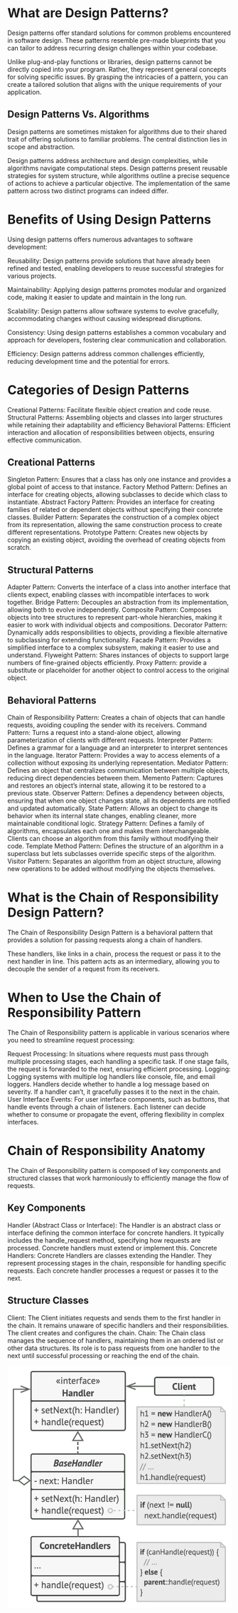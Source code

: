 # What are Design Patterns?

Design patterns offer standard solutions for common problems encountered in software design. These patterns resemble pre-made blueprints that you can tailor to address recurring design challenges within your codebase.

Unlike plug-and-play functions or libraries, design patterns cannot be directly copied into your program. Rather, they represent general concepts for solving specific issues. By grasping the intricacies of a pattern, you can create a tailored solution that aligns with the unique requirements of your application.

## Design Patterns Vs. Algorithms
Design patterns are sometimes mistaken for algorithms due to their shared trait of offering solutions to familiar problems. The central distinction lies in scope and abstraction.

Design patterns address architecture and design complexities, while algorithms navigate computational steps. Design patterns present reusable strategies for system structure, while algorithms outline a precise sequence of actions to achieve a particular objective. The implementation of the same pattern across two distinct programs can indeed differ.

# Benefits of Using Design Patterns
Using design patterns offers numerous advantages to software development:

Reusability: Design patterns provide solutions that have already been refined and tested, enabling developers to reuse successful strategies for various projects.

Maintainability: Applying design patterns promotes modular and organized code, making it easier to update and maintain in the long run.

Scalability: Design patterns allow software systems to evolve gracefully, accommodating changes without causing widespread disruptions.

Consistency: Using design patterns establishes a common vocabulary and approach for developers, fostering clear communication and collaboration.

Efficiency: Design patterns address common challenges efficiently, reducing development time and the potential for errors.

# Categories of Design Patterns

Creational Patterns: Facilitate flexible object creation and code reuse.
Structural Patterns: Assembling objects and classes into larger structures while retaining their adaptability and efficiency
Behavioral Patterns: Efficient interaction and allocation of responsibilities between objects, ensuring effective communication.

## Creational Patterns
Singleton Pattern: Ensures that a class has only one instance and provides a global point of access to that instance.
Factory Method Pattern: Defines an interface for creating objects, allowing subclasses to decide which class to instantiate.
Abstract Factory Pattern: Provides an interface for creating families of related or dependent objects without specifying their concrete classes.
Builder Pattern: Separates the construction of a complex object from its representation, allowing the same construction process to create different representations.
Prototype Pattern: Creates new objects by copying an existing object, avoiding the overhead of creating objects from scratch.

## Structural Patterns

Adapter Pattern: Converts the interface of a class into another interface that clients expect, enabling classes with incompatible interfaces to work together.
Bridge Pattern: Decouples an abstraction from its implementation, allowing both to evolve independently.
Composite Pattern: Composes objects into tree structures to represent part-whole hierarchies, making it easier to work with individual objects and compositions.
Decorator Pattern: Dynamically adds responsibilities to objects, providing a flexible alternative to subclassing for extending functionality.
Facade Pattern: Provides a simplified interface to a complex subsystem, making it easier to use and understand.
Flyweight Pattern: Shares instances of objects to support large numbers of fine-grained objects efficiently.
Proxy Pattern: provide a substitute or placeholder for another object to control access to the original object.

## Behavioral Patterns

Chain of Responsibility Pattern: Creates a chain of objects that can handle requests, avoiding coupling the sender with its receivers.
Command Pattern: Turns a request into a stand-alone object, allowing parameterization of clients with different requests.
Interpreter Pattern: Defines a grammar for a language and an interpreter to interpret sentences in the language.
Iterator Pattern: Provides a way to access elements of a collection without exposing its underlying representation.
Mediator Pattern: Defines an object that centralizes communication between multiple objects, reducing direct dependencies between them.
Memento Pattern: Captures and restores an object’s internal state, allowing it to be restored to a previous state.
Observer Pattern: Defines a dependency between objects, ensuring that when one object changes state, all its dependents are notified and updated automatically.
State Pattern: Allows an object to change its behavior when its internal state changes, enabling cleaner, more maintainable conditional logic.
Strategy Pattern: Defines a family of algorithms, encapsulates each one and makes them interchangeable. Clients can choose an algorithm from this family without modifying their code.
Template Method Pattern: Defines the structure of an algorithm in a superclass but lets subclasses override specific steps of the algorithm.
Visitor Pattern: Separates an algorithm from an object structure, allowing new operations to be added without modifying the objects themselves.

# What is the Chain of Responsibility Design Pattern?

The Chain of Responsibility Design Pattern is a behavioral pattern that provides a solution for passing requests along a chain of handlers.

These handlers, like links in a chain, process the request or pass it to the next handler in line. This pattern acts as an intermediary, allowing you to decouple the sender of a request from its receivers.

# When to Use the Chain of Responsibility Pattern
The Chain of Responsibility pattern is applicable in various scenarios where you need to streamline request processing:

Request Processing: In situations where requests must pass through multiple processing stages, each handling a specific task. If one stage fails, the request is forwarded to the next, ensuring efficient processing.
Logging: Logging systems with multiple log handlers like console, file, and email loggers. Handlers decide whether to handle a log message based on severity. If a handler can’t, it gracefully passes it to the next in the chain.
User Interface Events: For user interface components, such as buttons, that handle events through a chain of listeners. Each listener can decide whether to consume or propagate the event, offering flexibility in complex interfaces.

# Chain of Responsibility Anatomy
The Chain of Responsibility pattern is composed of key components and structured classes that work harmoniously to efficiently manage the flow of requests.

## Key Components
Handler (Abstract Class or Interface): The Handler is an abstract class or interface defining the common interface for concrete handlers. It typically includes the handle_request method, specifying how requests are processed. Concrete handlers must extend or implement this.
Concrete Handlers: Concrete Handlers are classes extending the Handler. They represent processing stages in the chain, responsible for handling specific requests. Each concrete handler processes a request or passes it to the next.

## Structure Classes
Client: The Client initiates requests and sends them to the first handler in the chain. It remains unaware of specific handlers and their responsibilities. The client creates and configures the chain.
Chain: The Chain class manages the sequence of handlers, maintaining them in an ordered list or other data structures. Its role is to pass requests from one handler to the next until successful processing or reaching the end of the chain.

![title](COR_diagram.jpg)



